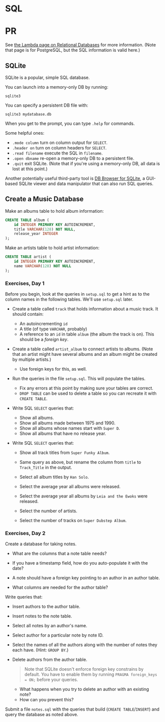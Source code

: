 # SQL

# PR

See [the Lambda page on Relational
Databases](https://github.com/LambdaSchool/Relational-Databases) for more
information. (Note that page is for PostgreSQL, but the SQL information is valid
here.)

## SQLite

SQLite is a popular, simple SQL database.

You can launch into a memory-only DB by running:

```
sqlite3
```

You can specify a persistent DB file with:

```
sqlite3 mydatabase.db
```

When you get to the prompt, you can type `.help` for commands.

Some helpful ones:

- `.mode column` turn on column output for `SELECT`.
- `.header on` turn on column headers for `SELECT`.
- `.read filename` execute the SQL in `filename`.
- `.open dbname` re-open a memory-only DB to a persistent file.
- `.quit` exit SQLite. (Note that if you're using a memory-only DB, all
  data is lost at this point.)

Another potentially useful third-party tool is [DB Browser for
SQLite](https://sqlitebrowser.org/), a GUI-based SQLite viewer and data
manipulator that can also run SQL queries.

## Create a Music Database

Make an albums table to hold album information:

```sql
CREATE TABLE album (
    id INTEGER PRIMARY KEY AUTOINCREMENT,
    title VARCHAR(128) NOT NULL,
    release_year INTEGER
);
```

Make an artists table to hold artist information:

```sql
CREATE TABLE artist (
    id INTEGER PRIMARY KEY AUTOINCREMENT,
    name VARCHAR(128) NOT NULL
);
```

### Exercises, Day 1

Before you begin, look at the queries in `setup.sql` to get a hint as to the
column names in the following tables. We'll use `setup.sql` later.

- Create a table called `track` that holds information about a music track. It should contain:

  - An autoincrementing `id`
  - A title (of type `VARCHAR`, probably)
  - A reference to an `id` in table `album` (the album the track is on). This
    should be a _foreign key_.

- Create a table called `artist_album` to connect artists to albums. (Note that
  an artist might have several albums and an album might be created by multiple
  artists.)

  - Use foreign keys for this, as well.

- Run the queries in the file `setup.sql`. This will populate the tables.

  - Fix any errors at this point by making sure your tables are correct.
  - `DROP TABLE` can be used to delete a table so you can recreate it with
    `CREATE TABLE`.

- Write SQL `SELECT` queries that:

  - Show all albums.
  - Show all albums made between 1975 and 1990.
  - Show all albums whose names start with `Super D`.
  - Show all albums that have no release year.

- Write SQL `SELECT` queries that:

  - Show all track titles from `Super Funky Album`.
  - Same query as above, but rename the column from `title` to `Track_Title` in
    the output.

  - Select all album titles by `Han Solo`.

  - Select the average year all albums were released.

  - Select the average year all albums by `Leia and the Ewoks` were released.

  - Select the number of artists.

  - Select the number of tracks on `Super Dubstep Album`.

### Exercises, Day 2

Create a database for taking notes.

- What are the columns that a note table needs?

- If you have a timestamp field, how do you auto-populate it with the date?

- A note should have a foreign key pointing to an author in an author table.

- What columns are needed for the author table?

Write queries that:

- Insert authors to the author table.

- Insert notes to the note table.

- Select all notes by an author's name.

- Select author for a particular note by note ID.

- Select the names of all the authors along with the number of notes they each have. (Hint: `GROUP BY`.)

- Delete authors from the author table.

  > Note that SQLite doesn't enforce foreign key constrains by default. You have
  > to enable them by running `PRAGMA foreign_keys = ON;` before your queries.

  - What happens when you try to delete an author with an existing note?
  - How can you prevent this?

Submit a file `notes.sql` with the queries that build (`CREATE TABLE`/`INSERT`)
and query the database as noted above.
